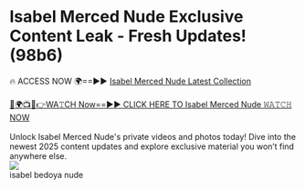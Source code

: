 # Isabel Merced Nude Exclusive Content Leak - Fresh Updates! (98b6)

🔥 ACCESS NOW 🌍==►► <a href="https://tinyurl.com/2mz8nhtm" rel="nofollow">Isabel Merced Nude Latest Collection</a>
<br><br>
[🔴🌍📺📱👉WA𝚃CH Now==►► CLICK HERE TO Isabel Merced Nude 𝚆𝙰𝚃𝙲𝙷 NOW](https://tinyurl.com/2mz8nhtm)
<br><br>
Unlock Isabel Merced Nude's private videos and photos today! Dive into the newest 2025 content updates and explore exclusive material you won’t find anywhere else.
<br>
<a href="https://tinyurl.com/2mz8nhtm" rel="nofollow" data-target="animated-image.originalLink"><img src="https://camo.githubusercontent.com/8a4f000d20f83aca3bf7ec5f350d767afa0574a8a352519fd8cfa583a6f93a33/68747470733a2f2f692e696d6775722e636f6d2f644a486b345a712e676966" data-canonical-src="https://i.imgur.com/dJHk4Zq.gif" style="max-width: 100%; display: inline-block;" data-target="animated-image.originalImage"></a>
<br>
isabel bedoya nude